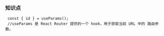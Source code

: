### 知识点

```
 const { id } = useParams();
 //useParams 是 React Router 提供的一个 hook，用于获取当前 URL 中的 路由参数。
```